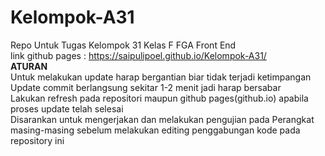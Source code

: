 # Kelompok-A31
Repo Untuk Tugas Kelompok 31 Kelas F FGA Front End <br>
link github pages : https://saipulipoel.github.io/Kelompok-A31/ <br>
<b>ATURAN</b> <br>
Untuk melakukan update harap bergantian biar tidak terjadi ketimpangan <br>
Update commit berlangsung sekitar 1-2 menit jadi harap bersabar <br>
Lakukan refresh pada repositori maupun github pages(github.io) apabila proses update telah selesai <br>
Disarankan untuk mengerjakan dan melakukan pengujian pada Perangkat masing-masing sebelum melakukan editing penggabungan kode pada repository ini <br>

